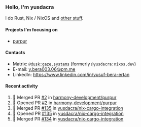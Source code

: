 ### Hello, I'm yusdacra

I do Rust, Nix / NixOS and [other stuff](https://gaze.systems/).

#### Projects I'm focusing on

- [purpur](https://github.com/harmony-development/purpur)

#### Contacts

- Matrix: [`@dusk:gaze.systems`](https://matrix.to/#/@dusk:gaze.systems) (formerly `@yusdacra:nixos.dev`)
- E-mail: y.bera003.06@pm.me
- LinkedIn: https://www.linkedin.com/in/yusuf-bera-ertan

#### Recent activity

<!--START_SECTION:activity-->
1. 🎉 Merged PR [#2](https://github.com/harmony-development/purpur/pull/2) in [harmony-development/purpur](https://github.com/harmony-development/purpur)
2. 💪 Opened PR [#2](https://github.com/harmony-development/purpur/pull/2) in [harmony-development/purpur](https://github.com/harmony-development/purpur)
3. 🎉 Merged PR [#135](https://github.com/yusdacra/nix-cargo-integration/pull/135) in [yusdacra/nix-cargo-integration](https://github.com/yusdacra/nix-cargo-integration)
4. 💪 Opened PR [#135](https://github.com/yusdacra/nix-cargo-integration/pull/135) in [yusdacra/nix-cargo-integration](https://github.com/yusdacra/nix-cargo-integration)
5. 🎉 Merged PR [#134](https://github.com/yusdacra/nix-cargo-integration/pull/134) in [yusdacra/nix-cargo-integration](https://github.com/yusdacra/nix-cargo-integration)
<!--END_SECTION:activity-->
